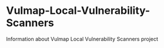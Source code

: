 # Vulmap-Local-Vulnerability-Scanners
Information about Vulmap Local Vulnerability Scanners project
